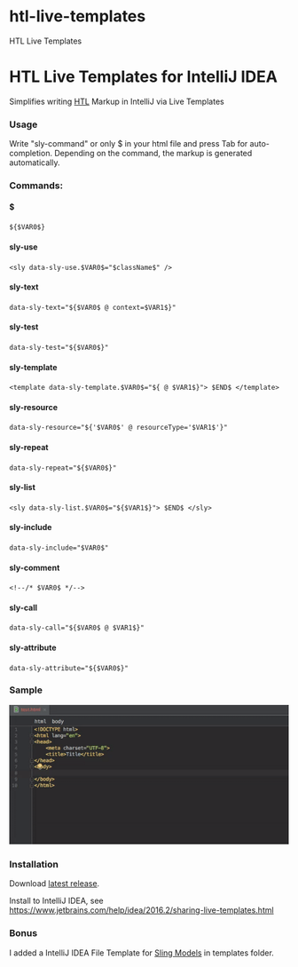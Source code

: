 # htl-live-templates
HTL Live Templates

# HTL Live Templates for IntelliJ IDEA

Simplifies writing [HTL](https://docs.adobe.com/docs/en/htl/docs/getting-started.html) Markup in IntelliJ via Live Templates

### Usage
Write "sly-command" or only $ in your html file and press Tab for auto-completion.
Depending on the command, the markup is generated automatically.

### Commands:
#### $
`${$VAR0$}`
#### sly-use
`<sly data-sly-use.$VAR0$="$className$" />`
#### sly-text
`data-sly-text="${$VAR0$ @ context=$VAR1$}"`
#### sly-test
`data-sly-test="${$VAR0$}"`
#### sly-template
`<template data-sly-template.$VAR0$="${ @ $VAR1$}">
    $END$
</template>`
#### sly-resource
`data-sly-resource="${'$VAR0$' @ resourceType='$VAR1$'}"`
#### sly-repeat
`data-sly-repeat="${$VAR0$}"`
#### sly-list
`<sly data-sly-list.$VAR0$="${$VAR1$}">
 $END$
</sly>`
#### sly-include
`data-sly-include="$VAR0$"`
#### sly-comment
`<!--/* $VAR0$ */-->`
#### sly-call
`data-sly-call="${$VAR0$ @ $VAR1$}"`
#### sly-attribute
`data-sly-attribute="${$VAR0$}"`

### Sample
![Sample](/resources/intellij.gif) 

### Installation

Download [latest release](https://github.com/petermannel/htl-live-templates/releases).

Install to IntelliJ IDEA, see https://www.jetbrains.com/help/idea/2016.2/sharing-live-templates.html

### Bonus

I added a IntelliJ IDEA File Template for [Sling Models](https://sling.apache.org/documentation/bundles/models.html) in templates folder.

